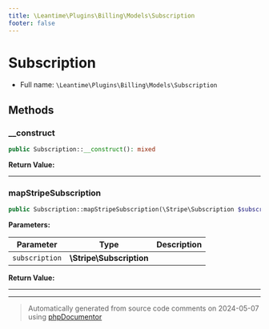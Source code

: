 ```yaml
---
title: \Leantime\Plugins\Billing\Models\Subscription
footer: false
---
```


# Subscription





* Full name: `\Leantime\Plugins\Billing\Models\Subscription`



## Methods

### __construct



```php
public Subscription::__construct(): mixed
```









**Return Value:**





---
### mapStripeSubscription



```php
public Subscription::mapStripeSubscription(\Stripe\Subscription $subscription): mixed
```








**Parameters:**

| Parameter | Type | Description |
|-----------|------|-------------|
| `subscription` | **\Stripe\Subscription** |  |


**Return Value:**





---


---
> Automatically generated from source code comments on 2024-05-07 using [phpDocumentor](http://www.phpdoc.org/)
